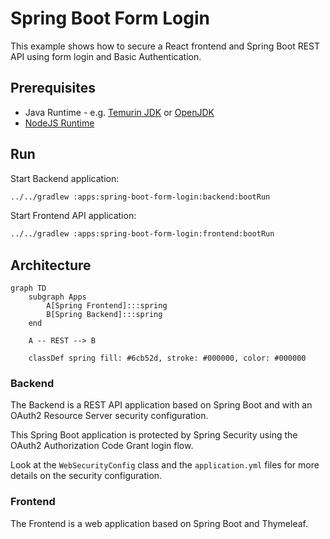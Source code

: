 # Spring Boot Form Login

This example shows how to secure a React frontend and Spring Boot REST API using form login and Basic Authentication.

## Prerequisites

* Java Runtime - e.g. [Temurin JDK](https://adoptium.net) or [OpenJDK](https://openjdk.org)
* [NodeJS Runtime](https://nodejs.org)

## Run

Start Backend application:
```bash
../../gradlew :apps:spring-boot-form-login:backend:bootRun
```

Start Frontend API application:

```bash
../../gradlew :apps:spring-boot-form-login:frontend:bootRun
```

## Architecture

```mermaid
graph TD
    subgraph Apps
        A[Spring Frontend]:::spring
        B[Spring Backend]:::spring
    end

    A -- REST --> B

    classDef spring fill: #6cb52d, stroke: #000000, color: #000000
```

### Backend

The Backend is a REST API application based on Spring Boot and with an OAuth2 Resource Server security configuration.

This Spring Boot application is protected by Spring Security using the OAuth2 Authorization Code Grant login flow.

Look at the `WebSecurityConfig` class and the `application.yml` files for more details on the security configuration.

### Frontend

The Frontend is a web application based on Spring Boot and Thymeleaf.
